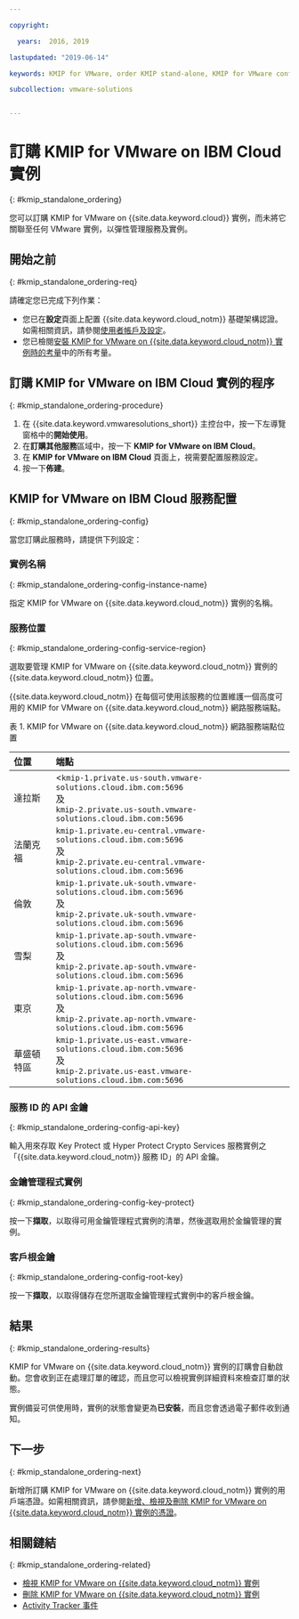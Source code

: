 ```yaml
---

copyright:

  years:  2016, 2019

lastupdated: "2019-06-14"

keywords: KMIP for VMware, order KMIP stand-alone, KMIP for VMware configuration

subcollection: vmware-solutions


---
```


# 訂購 KMIP for VMware on IBM Cloud 實例
{: #kmip_standalone_ordering}

您可以訂購 KMIP for VMware on {{site.data.keyword.cloud}} 實例，而未將它關聯至任何 VMware 實例，以彈性管理服務及實例。

## 開始之前
{: #kmip_standalone_ordering-req}

請確定您已完成下列作業：
* 您已在**設定**頁面上配置 {{site.data.keyword.cloud_notm}} 基礎架構認證。如需相關資訊，請參閱[使用者帳戶及設定](/docs/services/vmwaresolutions/vmonic?topic=vmware-solutions-useraccount)。
* 您已檢閱[安裝 KMIP for VMware on {{site.data.keyword.cloud_notm}} 實例時的考量](/docs/services/vmwaresolutions?topic=vmware-solutions-kmip_standalone_considerations#kmip_standalone_considerations-install)中的所有考量。

## 訂購 KMIP for VMware on IBM Cloud 實例的程序
{: #kmip_standalone_ordering-procedure}

1. 在 {{site.data.keyword.vmwaresolutions_short}} 主控台中，按一下左導覽窗格中的**開始使用**。
2. 在**訂購其他服務**區域中，按一下 **KMIP for VMware on IBM Cloud**。
3. 在 **KMIP for VMware on IBM Cloud** 頁面上，視需要配置服務設定。
4. 按一下**佈建**。

## KMIP for VMware on IBM Cloud 服務配置
{: #kmip_standalone_ordering-config}

當您訂購此服務時，請提供下列設定：

### 實例名稱
{: #kmip_standalone_ordering-config-instance-name}

指定 KMIP for VMware on {{site.data.keyword.cloud_notm}} 實例的名稱。

### 服務位置
{: #kmip_standalone_ordering-config-service-region}

選取要管理 KMIP for VMware on {{site.data.keyword.cloud_notm}} 實例的 {{site.data.keyword.cloud_notm}} 位置。

{{site.data.keyword.cloud_notm}} 在每個可使用該服務的位置維護一個高度可用的 KMIP for VMware on {{site.data.keyword.cloud_notm}} 網路服務端點。

表 1. KMIP for VMware on {{site.data.keyword.cloud_notm}} 網路服務端點位置

|位置|端點|
|:---------------|:-----------------------|
|達拉斯| <<code>kmip-1.private.us-south.vmware-solutions.cloud.ibm.com:5696</code><br>及<br><code>kmip-2.private.us-south.vmware-solutions.cloud.ibm.com:5696</code> |
|法蘭克福|<code>kmip-1.private.eu-central.vmware-solutions.cloud.ibm.com:5696</code><br>及<br><code>kmip-2.private.eu-central.vmware-solutions.cloud.ibm.com:5696</code> |
|倫敦|<code>kmip-1.private.uk-south.vmware-solutions.cloud.ibm.com:5696</code><br>及<br><code>kmip-2.private.uk-south.vmware-solutions.cloud.ibm.com:5696</code> |
|雪梨|<code>kmip-1.private.ap-south.vmware-solutions.cloud.ibm.com:5696</code><br>及<br><code>kmip-2.private.ap-south.vmware-solutions.cloud.ibm.com:5696</code> |
|東京|<code>kmip-1.private.ap-north.vmware-solutions.cloud.ibm.com:5696</code><br>及<br><code>kmip-2.private.ap-north.vmware-solutions.cloud.ibm.com:5696</code> |
| 華盛頓特區    |<code>kmip-1.private.us-east.vmware-solutions.cloud.ibm.com:5696</code><br>及<br><code>kmip-2.private.us-east.vmware-solutions.cloud.ibm.com:5696</code> |

### 服務 ID 的 API 金鑰
{: #kmip_standalone_ordering-config-api-key}

輸入用來存取 Key Protect 或 Hyper Protect Crypto Services 服務實例之「{{site.data.keyword.cloud_notm}} 服務 ID」的 API 金鑰。

### 金鑰管理程式實例
{: #kmip_standalone_ordering-config-key-protect}

按一下**擷取**，以取得可用金鑰管理程式實例的清單，然後選取用於金鑰管理的實例。

### 客戶根金鑰
{: #kmip_standalone_ordering-config-root-key}

按一下**擷取**，以取得儲存在您所選取金鑰管理程式實例中的客戶根金鑰。

## 結果
{: #kmip_standalone_ordering-results}

KMIP for VMware on {{site.data.keyword.cloud_notm}} 實例的訂購會自動啟動。您會收到正在處理訂單的確認，而且您可以檢視實例詳細資料來檢查訂單的狀態。

實例備妥可供使用時，實例的狀態會變更為**已安裝**，而且您會透過電子郵件收到通知。

## 下一步
{: #kmip_standalone_ordering-next}

新增所訂購 KMIP for VMware on {{site.data.keyword.cloud_notm}} 實例的用戶端憑證。如需相關資訊，請參閱[新增、檢視及刪除 KMIP for VMware on {{site.data.keyword.cloud_notm}} 實例的憑證](/docs/services/vmwaresolutions/services?topic=vmware-solutions-kmip_standalone_addingdeletingcert)。

## 相關鏈結
{: #kmip_standalone_ordering-related}

* [檢視 KMIP for VMware on {{site.data.keyword.cloud_notm}} 實例](/docs/services/vmwaresolutions/services?topic=vmware-solutions-kmip_standalone_viewing)
* [刪除 KMIP for VMware on {{site.data.keyword.cloud_notm}} 實例](/docs/services/vmwaresolutions/services?topic=vmware-solutions-kmip_standalone_deleting)
* [Activity Tracker 事件](/docs/services/vmwaresolutions/vmonic?topic=vmware-solutions-at-events)
